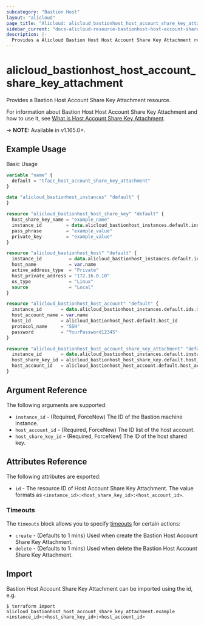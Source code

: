 ```yaml
---
subcategory: "Bastion Host"
layout: "alicloud"
page_title: "Alicloud: alicloud_bastionhost_host_account_share_key_attachment"
sidebar_current: "docs-alicloud-resource-bastionhost-host-account-share-key-attachment"
description: |-
  Provides a Alicloud Bastion Host Host Account Share Key Attachment resource.
---
```


# alicloud\_bastionhost\_host\_account\_share\_key\_attachment

Provides a Bastion Host Account Share Key Attachment resource.

For information about Bastion Host Host Account Share Key Attachment and how to use it, see [What is Host Account Share Key Attachment](https://www.alibabacloud.com/help/en/bastion-host/latest/attachhostaccountstohostsharekey).

-> **NOTE:** Available in v1.165.0+.

## Example Usage

Basic Usage

```terraform
variable "name" {
  default = "tfacc_host_account_share_key_attachment"
}

data "alicloud_bastionhost_instances" "default" {
}

resource "alicloud_bastionhost_host_share_key" "default" {
  host_share_key_name = "example_name"
  instance_id         = data.alicloud_bastionhost_instances.default.instances.0.id
  pass_phrase         = "example_value"
  private_key         = "example_value"
}

resource "alicloud_bastionhost_host" "default" {
  instance_id          = data.alicloud_bastionhost_instances.default.ids.0
  host_name            = var.name
  active_address_type  = "Private"
  host_private_address = "172.16.0.10"
  os_type              = "Linux"
  source               = "Local"
}

resource "alicloud_bastionhost_host_account" "default" {
  instance_id       = data.alicloud_bastionhost_instances.default.ids.0
  host_account_name = var.name
  host_id           = alicloud_bastionhost_host.default.host_id
  protocol_name     = "SSH"
  password          = "YourPassword12345"
}

resource "alicloud_bastionhost_host_account_share_key_attachment" "default" {
  instance_id       = data.alicloud_bastionhost_instances.default.instances.0.id
  host_share_key_id = alicloud_bastionhost_host_share_key.default.host_share_key_id
  host_account_id   = alicloud_bastionhost_host_account.default.host_account_id
}
```

## Argument Reference

The following arguments are supported:

* `instance_id` - (Required, ForceNew) The ID of the Bastion machine instance.
* `host_account_id` - (Required, ForceNew) The ID list of the host account.
* `host_share_key_id` - (Required, ForceNew) The ID of the host shared key.

## Attributes Reference

The following attributes are exported:

* `id` - The resource ID of Host Account Share Key Attachment. The value formats as `<instance_id>:<host_share_key_id>:<host_account_id>`.

### Timeouts

The `timeouts` block allows you to specify [timeouts](https://www.terraform.io/docs/configuration-0-11/resources.html#timeouts) for certain actions:

* `create` - (Defaults to 1 mins) Used when create the Bastion Host Account Share Key Attachment.
* `delete` - (Defaults to 1 mins) Used when delete the Bastion Host Account Share Key Attachment.

## Import

Bastion Host Account Share Key Attachment can be imported using the id, e.g.

```
$ terraform import alicloud_bastionhost_host_account_share_key_attachment.example <instance_id>:<host_share_key_id>:<host_account_id>
```